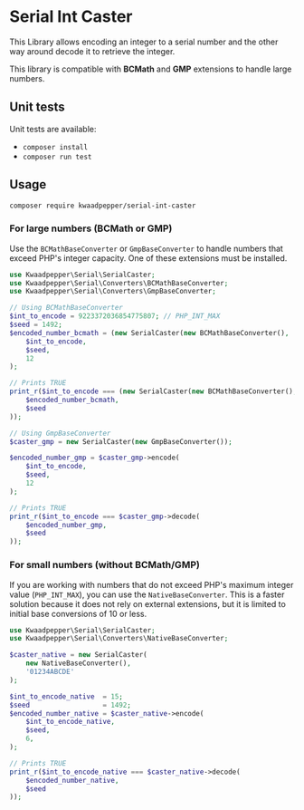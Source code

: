 # Serial Int Caster

This Library allows encoding an integer to a serial number and the other way around decode it to retrieve the integer.

This library is compatible with **BCMath** and **GMP** extensions to handle large numbers.

## Unit tests

Unit tests are available:

- `composer install`
- `composer run test`

## Usage

```bash
composer require kwaadpepper/serial-int-caster
```

### For large numbers (BCMath or GMP)

Use the `BCMathBaseConverter` or `GmpBaseConverter` to handle numbers that exceed PHP's integer capacity. One of these extensions must be installed.

```php
use Kwaadpepper\Serial\SerialCaster;
use Kwaadpepper\Serial\Converters\BCMathBaseConverter;
use Kwaadpepper\Serial\Converters\GmpBaseConverter;

// Using BCMathBaseConverter
$int_to_encode = 9223372036854775807; // PHP_INT_MAX
$seed = 1492;
$encoded_number_bcmath = (new SerialCaster(new BCMathBaseConverter(), 'ABCDEFabcdef0123456789'))->encode(
    $int_to_encode,
    $seed,
    12
);

// Prints TRUE
print_r($int_to_encode === (new SerialCaster(new BCMathBaseConverter(), 'ABCDEFabcdef0123456789'))->decode(
    $encoded_number_bcmath,
    $seed
));

// Using GmpBaseConverter
$caster_gmp = new SerialCaster(new GmpBaseConverter());

$encoded_number_gmp = $caster_gmp->encode(
    $int_to_encode,
    $seed,
    12
);

// Prints TRUE
print_r($int_to_encode === $caster_gmp->decode(
    $encoded_number_gmp,
    $seed
));
```

### For small numbers (without BCMath/GMP)

If you are working with numbers that do not exceed PHP's maximum integer value (`PHP_INT_MAX`), you can use the `NativeBaseConverter`. This is a faster solution because it does not rely on external extensions, but it is limited to initial base conversions of 10 or less.

```php
use Kwaadpepper\Serial\SerialCaster;
use Kwaadpepper\Serial\Converters\NativeBaseConverter;

$caster_native = new SerialCaster(
    new NativeBaseConverter(),
    '01234ABCDE'
);

$int_to_encode_native  = 15;
$seed                  = 1492;
$encoded_number_native = $caster_native->encode(
    $int_to_encode_native,
    $seed,
    6,
);

// Prints TRUE
print_r($int_to_encode_native === $caster_native->decode(
    $encoded_number_native,
    $seed
));
```
